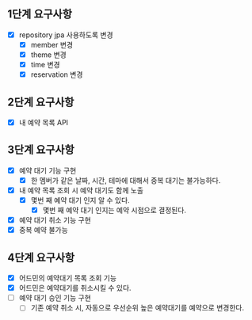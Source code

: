## 1단계 요구사항
- [x] repository jpa 사용하도록 변경
  - [x] member 변경
  - [x] theme 변경
  - [x] time 변경
  - [x] reservation 변경

## 2단계 요구사항
- [x] 내 예약 목록 API

## 3단계 요구사항
- [x] 예약 대기 기능 구현
  - [x] 한 멤버가 같은 날짜, 시간, 테마에 대해서 중복 대기는 불가능하다.
- [x] 내 예약 목록 조회 시 예약 대기도 함께 노출
  - [x] 몇번 째 예약 대기 인지 알 수 있다.
    - [x] 몇번 째 예약 대기 인지는 예약 시점으로 결정된다.
- [x] 예약 대기 취소 기능 구현
- [x] 중복 예약 불가능

## 4단계 요구사항
- [x] 어드민의 예약대기 목록 조회 기능
- [x] 어드민은 예약대기를 취소시킬 수 있다.
- [ ] 예약 대기 승인 기능 구현
  - [ ] 기존 예약 취소 시, 자동으로 우선순위 높은 예약대기를 예약으로 변경한다.
